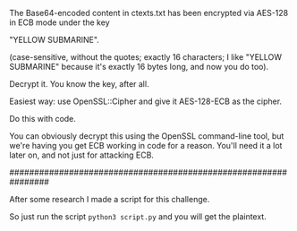  The Base64-encoded content in ctexts.txt has been encrypted via AES-128 in ECB mode under the key

"YELLOW SUBMARINE".

(case-sensitive, without the quotes; exactly 16 characters; I like "YELLOW SUBMARINE" because it's exactly 16 bytes long, and now you do too).

Decrypt it. You know the key, after all.

Easiest way: use OpenSSL::Cipher and give it AES-128-ECB as the cipher. 

Do this with code.

You can obviously decrypt this using the OpenSSL command-line tool, but we're having you get ECB working in code for a reason. You'll need it a lot later on, and not just for attacking ECB.

################################################################

After some research I made a script for this challenge.

So just run the script <code>python3 script.py</code> and you will get the plaintext.
